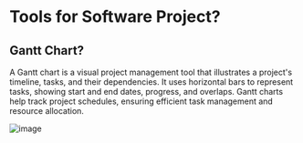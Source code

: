 # Tools for Software Project?

## Gantt Chart?

A Gantt chart is a visual project management tool that illustrates a project's timeline, tasks, and their dependencies. It uses horizontal bars to represent tasks, showing start and end dates, progress, and overlaps. Gantt charts help track project schedules, ensuring efficient task management and resource allocation.

![image](https://github.com/user-attachments/assets/f904492e-b1ea-4b29-8a26-e23e232cfdd9)

